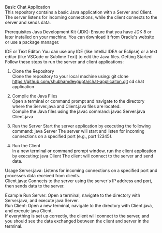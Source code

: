 Basic Chat Application  
This repository contains a basic Java application with a Server and Client. The server listens for incoming connections, while the client connects to the server and sends data.

Prerequisites
Java Development Kit (JDK): Ensure that you have JDK 8 or later installed on your machine. You can download it from Oracle's website or use a package manager.

IDE or Text Editor: You can use any IDE (like IntelliJ IDEA or Eclipse) or a text editor (like VSCode or Sublime Text) to edit the Java files.
Getting Started
Follow these steps to run the server and client applications:

1. Clone the Repository  
   Clone the repository to your local machine using:
   git clone https://github.com/shubhamdevgupta/chat-applicaiton.git
   cd chat application 
2. Compile the Java Files   
   Open a terminal or command prompt and navigate to the directory where the Server.java and Client.java files are located.  
   Compile the Java files using the javac command: 
   javac Server.java Client.java     
4. Run the Server 
   Start the server application by executing the following command: 
   java Server 
   The server will start and listen for incoming connections on a specified port (e.g., port 12345). 

5. Run the Client  
   In a new terminal or command prompt window, run the client application by executing: 
   java Client 
   The client will connect to the server and send data. 

Usage 
Server.java: Listens for incoming connections on a specified port and processes data received from clients.   
Client.java: Connects to the server using the server's IP address and port, then sends data to the server.   

Example 
Run Server: Open a terminal, navigate to the directory with Server.java, and execute java Server.  
Run Client: Open a new terminal, navigate to the directory with Client.java, and execute java Client.  
If everything is set up correctly, the client will connect to the server, and you should see the data exchanged between the client and server in the terminal. 
